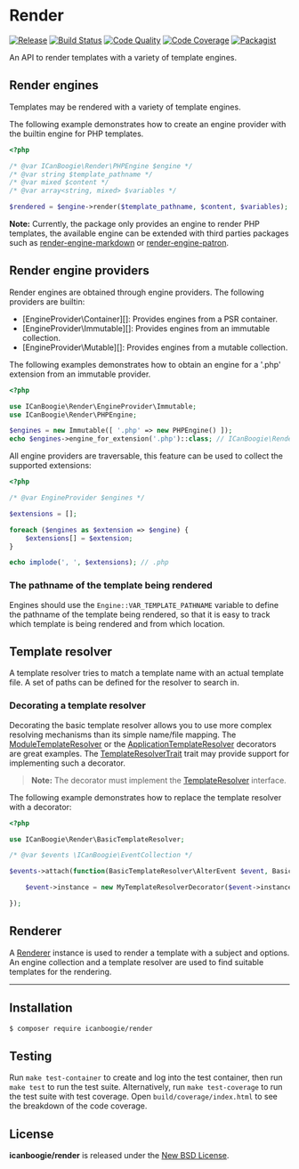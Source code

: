 # Render

[![Release](https://img.shields.io/packagist/v/icanboogie/render.svg)](https://github.com/ICanBoogie/Render/releases)
[![Build Status](https://img.shields.io/github/workflow/status/ICanBoogie/Render/test)](https://github.com/ICanBoogie/Render/actions?query=workflow%3Atest)
[![Code Quality](https://img.shields.io/scrutinizer/g/ICanBoogie/Render.svg)](https://scrutinizer-ci.com/g/ICanBoogie/Render)
[![Code Coverage](https://img.shields.io/coveralls/ICanBoogie/Render.svg)](https://coveralls.io/r/ICanBoogie/Render)
[![Packagist](https://img.shields.io/packagist/dt/icanboogie/render.svg)](https://packagist.org/packages/icanboogie/render)

An API to render templates with a variety of template engines.





## Render engines

Templates may be rendered with a variety of template engines.

The following example demonstrates how to create an engine provider with the builtin engine for
PHP templates.

```php
<?php

/* @var ICanBoogie\Render\PHPEngine $engine */
/* @var string $template_pathname */
/* @var mixed $content */
/* @var array<string, mixed> $variables */

$rendered = $engine->render($template_pathname, $content, $variables);
```

**Note:** Currently, the package only provides an engine to render PHP templates, the available
engine can be extended with third parties packages such as [render-engine-markdown][] or
[render-engine-patron][].



## Render engine providers

Render engines are obtained through engine providers. The following providers are builtin:

- [EngineProvider\Container][]: Provides engines from a PSR container.
- [EngineProvider\Immutable][]: Provides engines from an immutable collection.
- [EngineProvider\Mutable][]: Provides engines from a mutable collection.

The following examples demonstrates how to obtain an engine for a '.php' extension from an immutable
provider.

```php
<?php

use ICanBoogie\Render\EngineProvider\Immutable;
use ICanBoogie\Render\PHPEngine;

$engines = new Immutable([ '.php' => new PHPEngine() ]);
echo $engines->engine_for_extension('.php')::class; // ICanBoogie\Render\PHPEngine
```

All engine providers are traversable, this feature can be used to collect the supported extensions:

```php
<?php

/* @var EngineProvider $engines */

$extensions = [];

foreach ($engines as $extension => $engine) {
    $extensions[] = $extension;
}

echo implode(', ', $extensions); // .php
```



### The pathname of the template being rendered

Engines should use the `Engine::VAR_TEMPLATE_PATHNAME` variable to define the pathname of the
template being rendered, so that it is easy to track which template is being rendered and from
which location.





## Template resolver

A template resolver tries to match a template name with an actual template file. A set of paths
can be defined for the resolver to search in.





### Decorating a template resolver

Decorating the basic template resolver allows you to use more complex resolving mechanisms than
its simple name/file mapping. The [ModuleTemplateResolver][] or
the [ApplicationTemplateResolver][] decorators are great examples. The [TemplateResolverTrait][]
trait may provide support  for implementing such a decorator.

> **Note:** The decorator must implement the [TemplateResolver][] interface.

The following example demonstrates how to replace the template resolver with a decorator:

```php
<?php

use ICanBoogie\Render\BasicTemplateResolver;

/* @var $events \ICanBoogie\EventCollection */

$events->attach(function(BasicTemplateResolver\AlterEvent $event, BasicTemplateResolver $target) {

    $event->instance = new MyTemplateResolverDecorator($event->instance);

});
```





## Renderer

A [Renderer][] instance is used to render a template with a subject and options. An engine
collection and a template resolver are used to find suitable templates for the rendering.



----------





## Installation

```bash
$ composer require icanboogie/render
```





## Testing

Run `make test-container` to create and log into the test container, then run `make test` to run the
test suite. Alternatively, run `make test-coverage` to run the test suite with test coverage. Open
`build/coverage/index.html` to see the breakdown of the code coverage.





## License

**icanboogie/render** is released under the [New BSD License](LICENSE).





[EngineCollection\AlterEvent]: lib/EngineCollection/AlterEvent.php
[TemplateResolver\AlterEvent]: lib/TemplateResolver/AlterEvent.php
[Renderer]:                    lib/Renderer/AlterEvent.php
[Renderer\AlterEvent]:         lib/Renderer/AlterEvent.php
[TemplateResolver]:            lib/TemplateResolver.php
[TemplateResolverTrait]:       lib/TemplateResolverTrait.php

[ApplicationTemplateResolver]: https://icanboogie.org/api/bind-render/5.0/class-ICanBoogie.Binding.Render.ApplicationTemplateResolver.html
[ModuleTemplateResolver]:      https://icanboogie.org/api/module/4.0/class-ICanBoogie.Module.ModuleTemplateResolver.html
[documentation]:               https://icanboogie.org/api/render/0.8/
[ICanBoogie]:                  https://github.com/ICanBoogie\ICanBoogie
[render-engine-patron]:        https://github.com/Icybee/PatronViewSupport
[render-engine-markdown]:      https://github.com/ICanBoogie/render-engine-markdown
